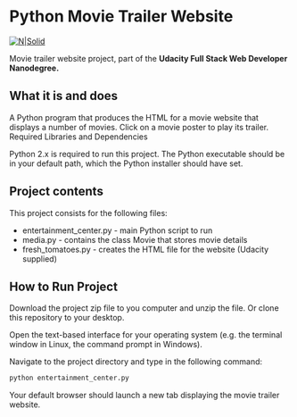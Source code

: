 # Python Movie Trailer Website

[![N|Solid](https://rebecasarai.github.io/img/movies.png)](https://rebecasarai.github.io/img/movies.png)


Movie trailer website project, part of the **Udacity Full Stack Web Developer Nanodegree.**

## What it is and does

A Python program that produces the HTML for a movie website that displays a number of movies. Click on a movie poster to play its trailer.
Required Libraries and Dependencies

Python 2.x is required to run this project. The Python executable should be in your default path, which the Python installer should have set.

## Project contents

This project consists for the following files:

  - entertainment_center.py - main Python script to run
  - media.py - contains the class Movie that stores movie details
  - fresh_tomatoes.py - creates the HTML file for the website (Udacity supplied)

## How to Run Project

Download the project zip file to you computer and unzip the file. Or clone this repository to your desktop.

Open the text-based interface for your operating system (e.g. the terminal window in Linux, the command prompt in Windows).

Navigate to the project directory and type in the following command:

```sh
python entertainment_center.py
```

Your default browser should launch a new tab displaying the movie trailer website.
